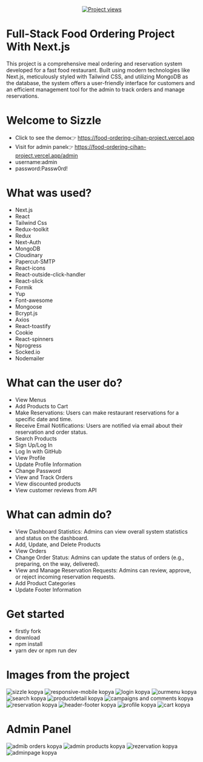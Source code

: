 <p align="center">
</p>
<p align="center">
  <a href="https://github.com/ycihan0/Food-Ordering"><img src="https://komarev.com/ghpvc/?username=ycihan0&label=Project%20views&color=0e75b6&style=for-the-badge" alt="Project views" /></a>
</p>

# Full-Stack Food Ordering Project With Next.js
  This project is a comprehensive meal ordering and reservation system developed for a fast food restaurant. Built using modern technologies like Next.js, meticulously styled with Tailwind CSS, and utilizing MongoDB as the database, the system offers a user-friendly interface for customers and an efficient management tool for the admin to track orders and manage reservations.
  
# Welcome to Sizzle
- Click to see the demo👉 https://food-ordering-cihan-project.vercel.app
- Visit for admin panel👉 https://food-ordering-cihan-project.vercel.app/admin
- username:admin
- password:Passw0rd!

#  What was used?
- Next.js
- React
- Tailwind Css
- Redux-toolkit
- Redux
- Next-Auth
- MongoDB
- Cloudinary
- Papercut-SMTP
- React-icons
- React-outside-click-handler
- React-slick
- Formik
- Yup
- Font-awesome
- Mongoose
- Bcrypt.js
- Axios
- React-toastify
- Cookie
- React-spinners
- Nprogress
- Socked.io
- Nodemailer
  
# What can the user do?
- View Menus
- Add Products to Cart
- Make Reservations: Users can make restaurant reservations for a specific date and time.
- Receive Email Notifications: Users are notified via email about their reservation and order status.
- Search Products
- Sign Up/Log In
- Log In with GitHub
- View Profile
- Update Profile Information 
- Change Password
- View and Track Orders
- View discounted products
- View customer reviews from API
#  What can admin do?
- View Dashboard Statistics: Admins can view overall system statistics and status on the dashboard.
- Add, Update, and Delete Products
- View Orders
- Change Order Status: Admins can update the status of orders (e.g., preparing, on the way, delivered).
- View and Manage Reservation Requests:  Admins can review, approve, or reject incoming reservation requests.
- Add Product Categories
- Update Footer Information
# Get started 
- firstly fork
- download
- npm install
- yarn dev or npm run dev
# Images from the project
![sizzle kopya](https://github.com/user-attachments/assets/55466b84-72d0-46bf-9a6e-e0e1f8ed0e21)
![responsive-mobile kopya](https://github.com/user-attachments/assets/0e4f456d-9012-48e9-a79f-d7e354d1fed3)
![login kopya](https://github.com/user-attachments/assets/10d89199-1070-4b2b-a4e3-4faf38dfa04f)
![ourmenu kopya](https://github.com/user-attachments/assets/ab00c3e5-47b2-49ca-b6b2-fbff548bc341)
![search kopya](https://github.com/user-attachments/assets/de46e5de-b043-4325-8828-7bd20c877f13)
![productdetail kopya](https://github.com/user-attachments/assets/14b6433f-dfd3-4d43-8aa1-c543cfef12e5)
![campaigns and comments kopya](https://github.com/user-attachments/assets/86c050f9-1a77-4e97-b20c-1ef174776684)
![reservation kopya](https://github.com/user-attachments/assets/c9e13f80-6132-40d1-91fb-9c4e7a541283)
![header-footer kopya](https://github.com/user-attachments/assets/b26d9ec8-f7e4-414e-ae38-3cb473fa3703)
![profile kopya](https://github.com/user-attachments/assets/2c8f97da-137b-447c-87fb-96cb8470c6bd)
![cart kopya](https://github.com/user-attachments/assets/9514aa6f-4c22-45a7-a930-55a1419582ac)
# Admin Panel
![admib orders kopya](https://github.com/user-attachments/assets/a27fb5f6-6d75-4a9c-b8f9-270166106716)
![admin products kopya](https://github.com/user-attachments/assets/88ad4872-fda2-420c-a7e0-3282c6bc6f85)
![rezervation kopya](https://github.com/user-attachments/assets/247957c3-e6ed-4c66-b622-85c14cd00d78)
![adminpage kopya](https://github.com/user-attachments/assets/ab743759-15de-4dbd-8079-387ca9e0b007)
